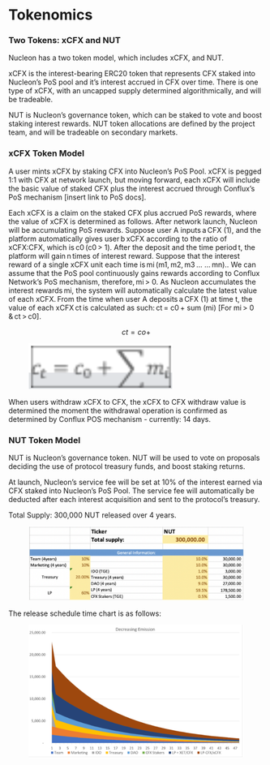 # Tokenomics

### Two Tokens: xCFX and NUT &#x20;

Nucleon has a two token model, which includes xCFX, and NUT.  &#x20;

xCFX is the interest-bearing ERC20 token that represents CFX staked into Nucleon’s PoS pool and it’s interest accrued in CFX over time. There is one type of xCFX, with an uncapped supply determined algorithmically, and will be tradeable. &#x20;

NUT is Nucleon’s governance token, which can be staked to vote and boost staking interest rewards. NUT token allocations are defined by the project team, and will be tradeable on secondary markets. &#x20;

### xCFX Token Model&#x20;

A user mints xCFX by staking CFX into Nucleon’s PoS Pool. xCFX is pegged 1:1 with CFX at network launch, but moving forward, each xCFX will include the basic value of staked CFX plus the interest accrued through Conflux’s PoS mechanism \[insert link to PoS docs].&#x20;

Each xCFX is a claim on the staked CFX plus accrued PoS rewards, where the value of xCFX is determined as follows. After network launch, Nucleon will be accumulating PoS rewards. Suppose user A inputs a CFX (1), and the platform automatically gives user b xCFX according to the ratio of xCFX:CFX, which is c0 (c0 > 1). After the deposit and the time period t, the platform will gain n times of interest reward. Suppose that the interest reward of a single xCFX unit each time is mi (m1, m2, m3 … … mn).. We can assume that the PoS pool continuously gains rewards according to Conflux Network’s PoS mechanism, therefore, mi > 0. As Nucleon accumulates the interest rewards mi, the system will automatically calculate the latest value of each xCFX. From the time when user A deposits a CFX (1) at time t, the value of each xCFX ct is calculated as such: ct = c0 + sum (mi) \[For mi > 0 & ct > c0]. &#x20;

$$
ct = co +
$$

<figure><img src="../.gitbook/assets/image (20).png" alt=""><figcaption></figcaption></figure>

When users withdraw xCFX to CFX, the xCFX to CFX withdraw value is determined the moment the withdrawal operation is confirmed as determined by Conflux POS mechanism - currently: 14 days.&#x20;

&#x20;

### NUT Token Model&#x20;

NUT is Nucleon’s governance token. NUT will be used to vote on proposals deciding the use of protocol treasury funds, and boost staking returns.&#x20;

At launch, Nucleon’s service fee will be set at 10% of the interest earned via CFX staked into Nucleon’s PoS Pool. The service fee will automatically be deducted after each interest acquisition and sent to the protocol’s treasury. &#x20;

Total Supply: 300,000 NUT released over 4 years. &#x20;

<figure><img src="../.gitbook/assets/image (9) (3).png" alt=""><figcaption></figcaption></figure>

The release schedule time chart is as follows:

<figure><img src="../.gitbook/assets/image (4) (1).png" alt=""><figcaption></figcaption></figure>
